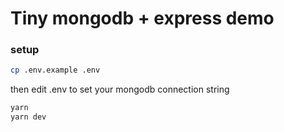 # Tiny mongodb + express demo

### setup

```bash
cp .env.example .env
```

then edit .env to set your mongodb connection string

```bash
yarn
yarn dev
```
